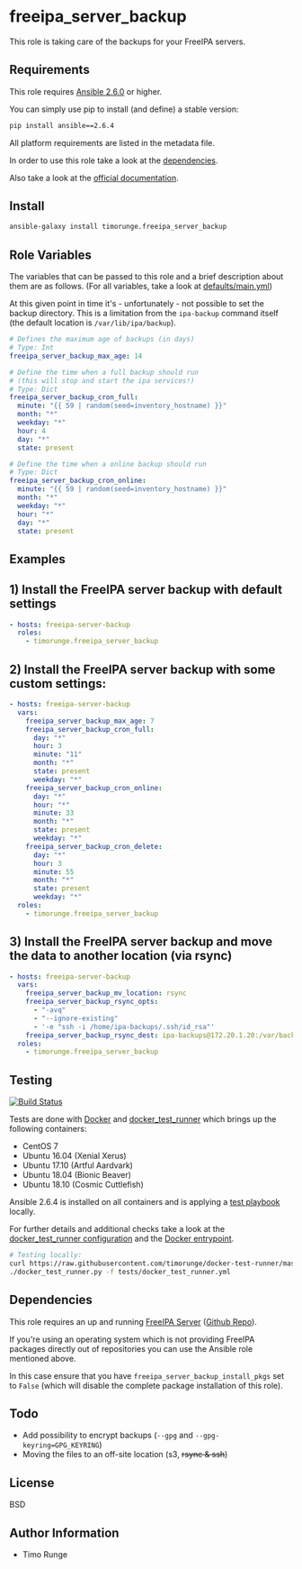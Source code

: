 freeipa_server_backup
=====================

This role is taking care of the backups for your FreeIPA servers.

Requirements
------------

This role requires
[Ansible 2.6.0](https://docs.ansible.com/ansible/devel/roadmap/ROADMAP_2_6.html)
or higher.

You can simply use pip to install (and define) a stable version:

```sh
pip install ansible==2.6.4
```

All platform requirements are listed in the metadata file.

In order to use this role take a look at the [dependencies](#dependencies).

Also take a look at the
[official documentation](https://www.freeipa.org/page/Backup_and_Restore).

Install
-------

```sh
ansible-galaxy install timorunge.freeipa_server_backup
```

Role Variables
--------------

The variables that can be passed to this role and a brief description about
them are as follows. (For all variables, take a look at [defaults/main.yml](defaults/main.yml))

At this given point in time it's - unfortunately - not possible to set the
backup directory. This is a limitation from the `ipa-backup` command itself (the
default location is `/var/lib/ipa/backup`).

```yaml
# Defines the maximum age of backups (in days)
# Type: Int
freeipa_server_backup_max_age: 14

# Define the time when a full backup should run
# (this will stop and start the ipa services!)
# Type: Dict
freeipa_server_backup_cron_full:
  minute: "{{ 59 | random(seed=inventory_hostname) }}"
  month: "*"
  weekday: "*"
  hour: 4
  day: "*"
  state: present

# Define the time when a online backup should run
# Type: Dict
freeipa_server_backup_cron_online:
  minute: "{{ 59 | random(seed=inventory_hostname) }}"
  month: "*"
  weekday: "*"
  hour: "*"
  day: "*"
  state: present
```

Examples
--------

## 1) Install the FreeIPA server backup with default settings

```yaml
- hosts: freeipa-server-backup
  roles:
    - timorunge.freeipa_server_backup
```

## 2) Install the FreeIPA server backup with some custom settings:

```yaml
- hosts: freeipa-server-backup
  vars:
    freeipa_server_backup_max_age: 7
    freeipa_server_backup_cron_full:
      day: "*"
      hour: 3
      minute: "11"
      month: "*"
      state: present
      weekday: "*"
    freeipa_server_backup_cron_online:
      day: "*"
      hour: "*"
      minute: 33
      month: "*"
      state: present
      weekday: "*"
    freeipa_server_backup_cron_delete:
      day: "*"
      hour: 3
      minute: 55
      month: "*"
      state: present
      weekday: "*"
  roles:
    - timorunge.freeipa_server_backup
```

## 3) Install the FreeIPA server backup and move the data to another location (via rsync)

```yaml
- hosts: freeipa-server-backup
  vars:
    freeipa_server_backup_mv_location: rsync
    freeipa_server_backup_rsync_opts:
      - "-avq"
      - "--ignore-existing"
      - '-e "ssh -i /home/ipa-backups/.ssh/id_rsa"'
    freeipa_server_backup_rsync_dest: ipa-backups@172.20.1.20:/var/backups/ipa-backup
  roles:
    - timorunge.freeipa_server_backup
```

Testing
-------

[![Build Status](https://travis-ci.org/timorunge/ansible-freeipa-server-backup.svg?branch=master)](https://travis-ci.org/timorunge/ansible-freeipa-server-backup)

Tests are done with [Docker](https://www.docker.com) and
[docker_test_runner](https://github.com/timorunge/docker-test-runner) which
brings up the following containers:

* CentOS 7
* Ubuntu 16.04 (Xenial Xerus)
* Ubuntu 17.10 (Artful Aardvark)
* Ubuntu 18.04 (Bionic Beaver)
* Ubuntu 18.10 (Cosmic Cuttlefish)

Ansible 2.6.4 is installed on all containers and is applying a
[test playbook](tests/test.yml) locally.

For further details and additional checks take a look at the
[docker_test_runner configuration](tests/docker_test_runner.yml) and the
[Docker entrypoint](tests/docker/docker-entrypoint.sh).

```sh
# Testing locally:
curl https://raw.githubusercontent.com/timorunge/docker-test-runner/master/install.sh | sh
./docker_test_runner.py -f tests/docker_test_runner.yml
```

Dependencies
------------

This role requires an up and running
[FreeIPA Server](https://galaxy.ansible.com/timorunge/freeipa_server/)
([Github Repo](https://github.com/timorunge/ansible-freeipa-server)).

If you're using an operating system which is not providing FreeIPA packages
directly out of repositories you can use the Ansible role mentioned above.

In this case ensure that you have `freeipa_server_backup_install_pkgs` set
to `False` (which will disable the complete package installation of this role).

Todo
----

* Add possibility to encrypt backups (`--gpg` and `--gpg-keyring=GPG_KEYRING`)
* Moving the files to an off-site location (s3, ~~rsync & ssh~~)

License
-------
BSD

Author Information
------------------

- Timo Runge

